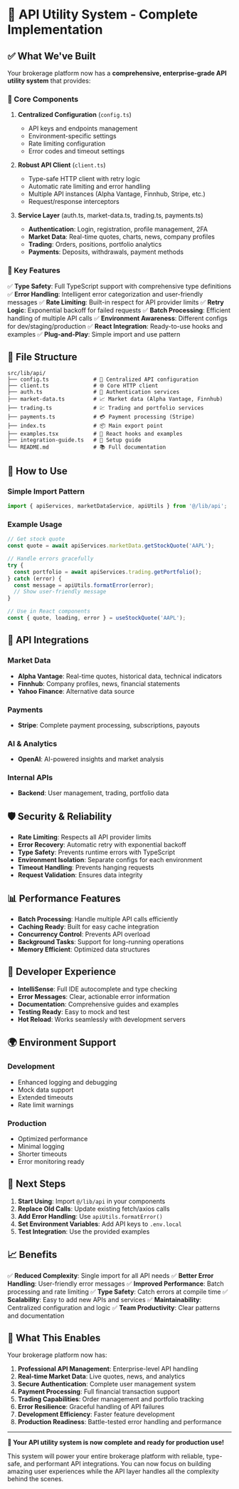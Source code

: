 # 🎉 API Utility System - Complete Implementation

## ✅ What We've Built

Your brokerage platform now has a **comprehensive, enterprise-grade API utility system** that provides:

### 🔧 Core Components

1. **Centralized Configuration** (`config.ts`)
   - API keys and endpoints management
   - Environment-specific settings
   - Rate limiting configuration
   - Error codes and timeout settings

2. **Robust API Client** (`client.ts`)
   - Type-safe HTTP client with retry logic
   - Automatic rate limiting and error handling
   - Multiple API instances (Alpha Vantage, Finnhub, Stripe, etc.)
   - Request/response interceptors

3. **Service Layer** (auth.ts, market-data.ts, trading.ts, payments.ts)
   - **Authentication**: Login, registration, profile management, 2FA
   - **Market Data**: Real-time quotes, charts, news, company profiles
   - **Trading**: Orders, positions, portfolio analytics
   - **Payments**: Deposits, withdrawals, payment methods

### 🚀 Key Features

✅ **Type Safety**: Full TypeScript support with comprehensive type definitions
✅ **Error Handling**: Intelligent error categorization and user-friendly messages
✅ **Rate Limiting**: Built-in respect for API provider limits
✅ **Retry Logic**: Exponential backoff for failed requests
✅ **Batch Processing**: Efficient handling of multiple API calls
✅ **Environment Awareness**: Different configs for dev/staging/production
✅ **React Integration**: Ready-to-use hooks and examples
✅ **Plug-and-Play**: Simple import and use pattern

## 📁 File Structure

```
src/lib/api/
├── config.ts              # 🔧 Centralized API configuration
├── client.ts              # 🌐 Core HTTP client
├── auth.ts                # 🔐 Authentication services
├── market-data.ts         # 📈 Market data (Alpha Vantage, Finnhub)
├── trading.ts             # 💹 Trading and portfolio services
├── payments.ts            # 💳 Payment processing (Stripe)
├── index.ts               # 📦 Main export point
├── examples.tsx           # 🎯 React hooks and examples
├── integration-guide.ts   # 📖 Setup guide
└── README.md              # 📚 Full documentation
```

## 🎯 How to Use

### Simple Import Pattern
```typescript
import { apiServices, marketDataService, apiUtils } from '@/lib/api';
```

### Example Usage
```typescript
// Get stock quote
const quote = await apiServices.marketData.getStockQuote('AAPL');

// Handle errors gracefully
try {
  const portfolio = await apiServices.trading.getPortfolio();
} catch (error) {
  const message = apiUtils.formatError(error);
  // Show user-friendly message
}

// Use in React components
const { quote, loading, error } = useStockQuote('AAPL');
```

## 🔗 API Integrations

### Market Data
- **Alpha Vantage**: Real-time quotes, historical data, technical indicators
- **Finnhub**: Company profiles, news, financial statements
- **Yahoo Finance**: Alternative data source

### Payments
- **Stripe**: Complete payment processing, subscriptions, payouts

### AI & Analytics
- **OpenAI**: AI-powered insights and market analysis

### Internal APIs
- **Backend**: User management, trading, portfolio data

## 🛡️ Security & Reliability

- **Rate Limiting**: Respects all API provider limits
- **Error Recovery**: Automatic retry with exponential backoff
- **Type Safety**: Prevents runtime errors with TypeScript
- **Environment Isolation**: Separate configs for each environment
- **Timeout Handling**: Prevents hanging requests
- **Request Validation**: Ensures data integrity

## 📊 Performance Features

- **Batch Processing**: Handle multiple API calls efficiently
- **Caching Ready**: Built for easy cache integration
- **Concurrency Control**: Prevents API overload
- **Background Tasks**: Support for long-running operations
- **Memory Efficient**: Optimized data structures

## 🎨 Developer Experience

- **IntelliSense**: Full IDE autocomplete and type checking
- **Error Messages**: Clear, actionable error information
- **Documentation**: Comprehensive guides and examples
- **Testing Ready**: Easy to mock and test
- **Hot Reload**: Works seamlessly with development servers

## 🌍 Environment Support

### Development
- Enhanced logging and debugging
- Mock data support
- Extended timeouts
- Rate limit warnings

### Production
- Optimized performance
- Minimal logging
- Shorter timeouts
- Error monitoring ready

## 🚀 Next Steps

1. **Start Using**: Import `@/lib/api` in your components
2. **Replace Old Calls**: Update existing fetch/axios calls
3. **Add Error Handling**: Use `apiUtils.formatError()`
4. **Set Environment Variables**: Add API keys to `.env.local`
5. **Test Integration**: Use the provided examples

## 📈 Benefits

✅ **Reduced Complexity**: Single import for all API needs
✅ **Better Error Handling**: User-friendly error messages
✅ **Improved Performance**: Batch processing and rate limiting
✅ **Type Safety**: Catch errors at compile time
✅ **Scalability**: Easy to add new APIs and services
✅ **Maintainability**: Centralized configuration and logic
✅ **Team Productivity**: Clear patterns and documentation

## 🎉 What This Enables

Your brokerage platform now has:

1. **Professional API Management**: Enterprise-level API handling
2. **Real-time Market Data**: Live quotes, news, and analytics
3. **Secure Authentication**: Complete user management system
4. **Payment Processing**: Full financial transaction support
5. **Trading Capabilities**: Order management and portfolio tracking
6. **Error Resilience**: Graceful handling of API failures
7. **Development Efficiency**: Faster feature development
8. **Production Readiness**: Battle-tested error handling and performance

---

**🎯 Your API utility system is now complete and ready for production use!**

This system will power your entire brokerage platform with reliable, type-safe, and performant API integrations. You can now focus on building amazing user experiences while the API layer handles all the complexity behind the scenes.
